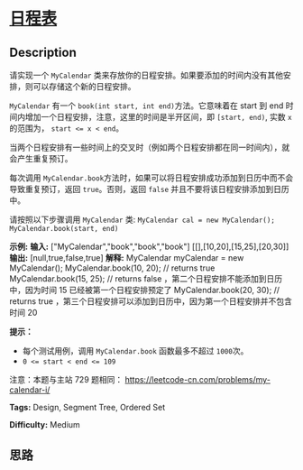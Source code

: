 # [日程表][title]

## Description

请实现一个 `MyCalendar` 类来存放你的日程安排。如果要添加的时间内没有其他安排，则可以存储这个新的日程安排。

`MyCalendar` 有一个 `book(int start, int end)`方法。它意味着在 start 到 end
时间内增加一个日程安排，注意，这里的时间是半开区间，即 `[start, end)`, 实数 `x` 的范围为，  `start <= x < end`。

当两个日程安排有一些时间上的交叉时（例如两个日程安排都在同一时间内），就会产生重复预订。

每次调用 `MyCalendar.book`方法时，如果可以将日程安排成功添加到日历中而不会导致重复预订，返回 `true`。否则，返回 `false`
并且不要将该日程安排添加到日历中。

请按照以下步骤调用 `MyCalendar` 类: `MyCalendar cal = new MyCalendar();`
`MyCalendar.book(start, end)`



**示例:**
            **输入:** ["MyCalendar","book","book","book"]    [[],[10,20],[15,25],[20,30]]    **输出:** [null,true,false,true]    **解释:**     MyCalendar myCalendar = new MyCalendar();    MyCalendar.book(10, 20); // returns true     MyCalendar.book(15, 25); // returns false ，第二个日程安排不能添加到日历中，因为时间 15 已经被第一个日程安排预定了    MyCalendar.book(20, 30); // returns true ，第三个日程安排可以添加到日历中，因为第一个日程安排并不包含时间 20     





**提示：**

  * 每个测试用例，调用 `MyCalendar.book` 函数最多不超过 `1000`次。
  * `0 <= start < end <= 109`



注意：本题与主站 729 题相同： <https://leetcode-cn.com/problems/my-calendar-i/>


**Tags:** Design, Segment Tree, Ordered Set

**Difficulty:** Medium

## 思路

[title]: https://leetcode-cn.com/problems/fi9suh

